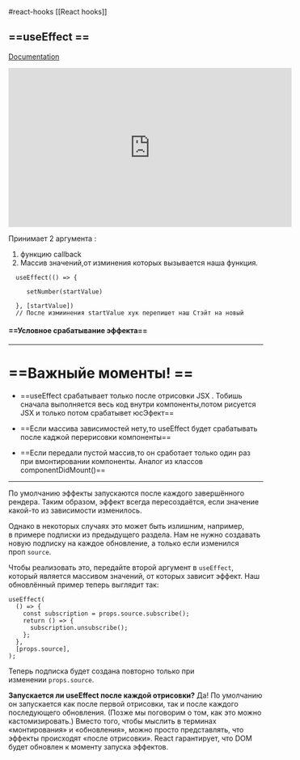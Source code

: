 #react-hooks [[React hooks]]

## ==useEffect ==
[Documentation](https://ru.reactjs.org/docs/hooks-reference.html#useeffect)

<iframe width="560" height="315" src="https://www.youtube.com/embed/IGdBFYLQQHs" title="YouTube video player" frameborder="0" allow="accelerometer; autoplay; clipboard-write; encrypted-media; gyroscope; picture-in-picture" allowfullscreen></iframe>


Принимает 2 аргумента :
1. функцию callback
2. Массив значений,от изминения которых вызывается наша функция. 

```tsx
  useEffect(() => {

     setNumber(startValue)

  }, [startValue]) 
  // После измиинения startValue хук перепишет наш Стэйт на новый
```

####  ==Условное срабатывание эффекта==
---------------------------------------------
# ==Важныйе моменты! ==
- ==useEffect срабатывает только после отрисовки JSX . Тобишь сначала выполняется весь код внутри компоненты,потом рисуется JSX и только потом срабатывет юсЭфект==

- ==Если массива зависимостей нету,то useEffect будет срабатывать после каджой перерисовки компоненты==

 - ==Если передали пустой массив,то он сработает только один раз при вмонтировании компоненты. Аналог из классов componentDidMount()==
------------------------------------------
По умолчанию эффекты запускаются после каждого завершённого рендера. Таким образом, эффект всегда пересоздаётся, если значение какой-то из зависимости изменилось.

Однако в некоторых случаях это может быть излишним, например, в примере подписки из предыдущего раздела. Нам не нужно создавать новую подписку на каждое обновление, а только если изменился проп `source`.

Чтобы реализовать это, передайте второй аргумент в `useEffect`, который является массивом значений, от которых зависит эффект. Наш обновлённый пример теперь выглядит так:

``` tsx
useEffect(
  () => {
    const subscription = props.source.subscribe();
    return () => {
      subscription.unsubscribe();
    };
  },
  [props.source],
);
```

Теперь подписка будет создана повторно только при изменении `props.source`.



**Запускается ли useEffect после каждой отрисовки?** Да! По умолчанию он запускается как после первой отрисовки, так и после каждого последующего обновления. (Позже мы поговорим о том, как это можно кастомизировать.) Вместо того, чтобы мыслить в терминах «монтирования» и «обновления», можно просто представлять, что эффекты происходят «после отрисовки». React гарантирует, что DOM будет обновлен к моменту запуска эффектов.


